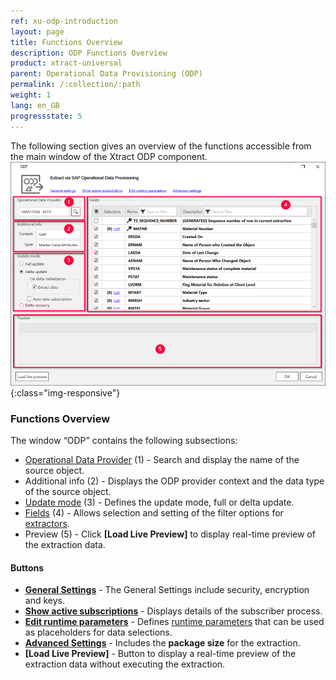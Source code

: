 ```yaml
---
ref: xu-odp-introduction
layout: page
title: Functions Overview
description: ODP Functions Overview
product: xtract-universal
parent: Operational Data Provisioning (ODP)
permalink: /:collection/:path
weight: 1
lang: en_GB
progressstate: 5
---
```

The following section gives an overview of the functions accessible from the main window of the Xtract ODP component.
![ODP Component](/img/content/odp/odp_overview.png){:class="img-responsive"}

###  Functions Overview
The window “ODP” contains the following subsections:

- [Operational Data Provider](./odp-define#to-search-for-a-data-object) (1) - Search and display the name of the source object.
- Additional info (2) - Displays the ODP provider context and the data type of the source object.
- [Update mode](./odp-define#update-mode) (3) - Defines the update mode, full or delta update.
- [Fields](./odp-define#selections-and-filters) (4) - Allows selection and setting of the filter options for [extractors](./odp-extractors).
- Preview (5) - Click **[Load Live Preview]** to display real-time preview of the extraction data.

#### Buttons
- **[General Settings](../getting-started/general-settings)** - The General Settings include security, encryption and keys.
- **[Show active subscriptions](./odp-settings#subscriptions)** - Displays details of the subscriber process.
- **[Edit runtime parameters](./odp-settings#edit-parameters)** - Defines [runtime parameters](../execute-and-automate-extractions/extraction-parameters) that can be used as placeholders for data selections.
- **[Advanced Settings](odp-settings#advanced-settings)** - Includes the **package size** for the extraction.
- **[Load Live Preview]** - Button to display a real-time preview of the extraction data without executing the extraction.


